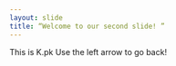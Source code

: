 ```yaml
---
layout: slide
title: “Welcome to our second slide! ”
---
```

This is K.pk
Use the left arrow to go back!
